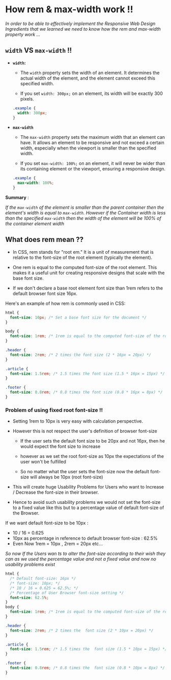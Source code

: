 # How rem & max-width work !!

_In order to be able to effectively implement the Responsive Web Design Ingredients that we learned we need to know how the rem and max-width property work ..._

## `width` VS `max-width` !!

- **`width`:**

  - The `width` property sets the width of an element. It determines the actual width of the element, and the element cannot exceed this specified width.

  - If you set `width: 300px;` on an element, its width will be exactly 300 pixels.

  ```css
  .example {
    width: 300px;
  }
  ```

- **`max-width`**

  - The `max-width` property sets the maximum width that an element can have. It allows an element to be responsive and not exceed a certain width, especially when the viewport is smaller than the specified width.

  - If you set `max-width: 100%;` on an element, it will never be wider than its containing element or the viewport, ensuring a responsive design.

  ```css
  .example {
    max-width: 100%;
  }
  ```

**Summary** :

_If the `max-width` of the element is smaller than the parent container then the element's width is equal to `max-width`. However if the Container width is less than the specified `max-width` then the width of the element will be 100% of the container element width_

## What does rem mean ??

- In CSS, rem stands for "root em." It is a unit of measurement that is relative to the font-size of the root element (typically the <html> element).

- One rem is equal to the computed font-size of the root element. This makes it a useful unit for creating responsive designs that scale with the base font size.

- If we don't declare a base root element font size than 1rem refers to the default browser font size 16px.

Here's an example of how rem is commonly used in CSS:

```css
html {
  font-size: 10px; /* Set a base font size for the document */
}

body {
  font-size: 1rem; /* 1rem is equal to the computed font-size of the root element (10px in this case) */
}

.header {
  font-size: 2rem; /* 2 times the font size (2 * 16px = 20px) */
}

.article {
  font-size: 1.5rem; /* 1.5 times the font size (1.5 * 16px = 15px) */
}

.footer {
  font-size: 0.8rem; /* 0.8 times the font size (0.8 * 16px = 8px) */
}
```

### Problem of using fixed root font-size !!

- Setting 1rem to 10px is very easy with calculation perspective.

- However this is not respect the user's definition of browser font-size

  - If the user sets the default font size to be 20px and not 16px, then he would expect the font size to increase

  - however as we set the root font-size as 10px the expectations of the user won't be fulfilled

  - So no matter what the user sets the font-size now the default font-size will always be 10px (root font-size)

- This will create huge Usability Problems for Users who want to Increase / Decrease the font-size in their browser.

- Hence to avoid such usability problems we would not set the font-size to a fixed value like this but to a percentage value of default font-size of the Browser.

If we want default font-size to be 10px :

- 10 / 16 = 0.625
- 10px as percentage in reference to default browser font-size : 62.5%
- Even Now 1rem = 10px , 2rem = 20px etc...

_So now If the Users wan ts to alter the font-size according to their wish they can as we used the percentage value and not a fixed value and now no usability problems exist_

```css
html {
  /* Default font-size: 16px */
  /* font-size: 10px; */
  /* 10 / 16 = 0.625 = 62.5%; */
  /* Percentage of User Browser font-size setting */
  font-size: 62.5%;
}
body {
  font-size: 1rem; /* 1rem is equal to the computed font-size of the root element (10px in this case) */
}

.header {
  font-size: 2rem; /* 2 times the  font size (2 * 10px = 20px) */
}

.article {
  font-size: 1.5rem; /* 1.5 times the  font size (1.5 * 10px = 15px) */
}

.footer {
  font-size: 0.8rem; /* 0.8 times the  font size (0.8 * 10px = 8px) */
}
```
